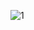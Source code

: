 ![1](https://github.com/MrSohan10/Task-Manager-Getx/assets/140875361/efa5e583-4eaa-42ce-988e-7d06ee916f7a)
